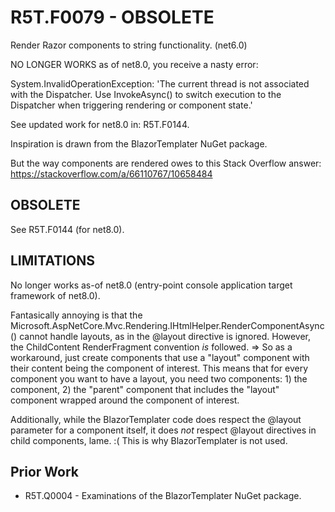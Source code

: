 # R5T.F0079 - OBSOLETE
Render Razor components to string functionality. (net6.0)

NO LONGER WORKS as of net8.0, you receive a nasty error:

System.InvalidOperationException: 'The current thread is not associated with the Dispatcher. Use InvokeAsync() to switch execution to the Dispatcher when triggering rendering or component state.'

See updated work for net8.0 in: R5T.F0144.

Inspiration is drawn from the BlazorTemplater NuGet package.

But the way components are rendered owes to this Stack Overflow answer: https://stackoverflow.com/a/66110767/10658484


## OBSOLETE

See R5T.F0144 (for net8.0).


## LIMITATIONS

No longer works as-of net8.0 (entry-point console application target framework of net8.0).

Fantasically annoying is that the Microsoft.AspNetCore.Mvc.Rendering.IHtmlHelper.RenderComponentAsync() cannot handle layouts, as in the @layout directive is ignored.
However, the ChildContent RenderFragment convention *is* followed.
=> So as a workaround, just create components that use a "layout" component with their content being the component of interest. This means that for every component you want to have a layout, you need two components: 1) the component, 2) the "parent" component that includes the "layout" component wrapped around the component of interest.

Additionally, while the BlazorTemplater code does respect the @layout parameter for a component itself, it does *not* respect @layout directives in child components, lame. :(
This is why BlazorTemplater is not used.


## Prior Work

* R5T.Q0004 - Examinations of the BlazorTemplater NuGet package.

